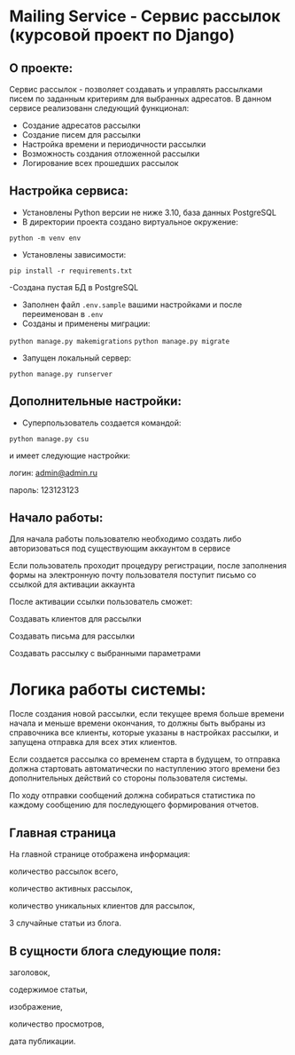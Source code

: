 # Mailing Service - Сервис рассылок (курсовой проект по Django)
## О проекте:
Сервис рассылок - позволяет создавать и управлять рассылками писем по заданным критериям для выбранных адресатов.
В данном сервисе реализованн следующий функционал:

- Создание адресатов рассылки
- Создание писем для рассылки
- Настройка времени и периодичности рассылки
- Возможность создания отложенной рассылки
- Логирование всех прошедших рассылок

## Настройка сервиса:
- Установлены Python версии не ниже 3.10, база данных PostgreSQL
- В директории проекта создано виртуальное окружение:
  
`python -m venv env`

- Установлены зависимости:
  
`pip install -r requirements.txt`

-Создана пустая БД в PostgreSQL
- Заполнен файл `.env.sample` вашими настройками и после переименован в `.env`
- Созданы и применены миграции:

`python manage.py makemigrations`
`python manage.py migrate`

- Запущен локальный сервер:
  
`python manage.py runserver`

## Дополнительные настройки:
- Суперпользователь создается командой:
  
`python manage.py csu` 

и имеет следующие настройки:

логин: admin@admin.ru

пароль: 123123123

## Начало работы:
Для начала работы пользователю необходимо создать либо авторизоваться под существующим аккаунтом в сервисе

Если пользователь проходит процедуру регистрации, после заполнения формы на электронную почту пользователя поступит письмо со ссылкой для активации аккаунта

После активации ссылки пользователь сможет:

Создавать клиентов для рассылки

Создавать письма для рассылки

Создавать рассылку с выбранными параметрами

# Логика работы системы:

После создания новой рассылки, если текущее время больше времени начала и меньше времени окончания, то должны быть выбраны из справочника все клиенты, которые указаны в настройках рассылки, и запущена отправка для всех этих клиентов.

Если создается рассылка со временем старта в будущем, то отправка должна стартовать автоматически по наступлению этого времени без дополнительных действий со стороны пользователя системы.

По ходу отправки сообщений должна собираться статистика по каждому сообщению для последующего формирования отчетов.

## Главная страница

На главной странице отображена информация:

количество рассылок всего,

количество активных рассылок,

количество уникальных клиентов для рассылок,

3 случайные статьи из блога.

## В сущности блога следующие поля:

заголовок,

содержимое статьи,

изображение,

количество просмотров,

дата публикации.

